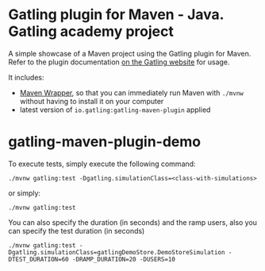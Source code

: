 Gatling plugin for Maven - Java. Gatling academy project
============================================

A simple showcase of a Maven project using the Gatling plugin for Maven. Refer to the plugin documentation
[on the Gatling website](https://gatling.io/docs/current/extensions/maven_plugin/) for usage.


It includes:

* [Maven Wrapper](https://maven.apache.org/wrapper/), so that you can immediately run Maven with `./mvnw` without having
  to install it on your computer
* latest version of `io.gatling:gatling-maven-plugin` applied

gatling-maven-plugin-demo
=========================


To execute tests, simply execute the following command:

    ./mvnw gatling:test -Dgatling.simulationClass=<class-with-simulations>

or simply:

    ./mvnw gatling:test

You can also specify the duration (in seconds) and the ramp users, also you can specify the test duration (in seconds)

    ./mvnw gatling:test -Dgatling.simulationClass=gatlingDemoStore.DemoStoreSimulation -DTEST_DURATION=60 -DRAMP_DURATION=20 -DUSERS=10